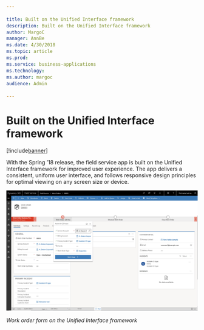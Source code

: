 ```yaml
---

title: Built on the Unified Interface framework
description: Built on the Unified Interface framework
author: MargoC
manager: AnnBe
ms.date: 4/30/2018
ms.topic: article
ms.prod: 
ms.service: business-applications
ms.technology: 
ms.author: margoc
audience: Admin

---
```

#  Built on the Unified Interface framework


[!include[banner](../../../../includes/banner.md)]

With the Spring ’18 release, the field service app is built on the Unified
Interface framework for improved user experience. The app delivers a consistent,
uniform user interface, and follows responsive design principles for optimal
viewing on any screen size or device.

![A screenshot of the work order form on the Unified Interface framework](media/built-on-unified-interface-framework-1.png "A screenshot of the work order form on the Unified Interface framework")
<!-- picture -->


*Work order form on the Unified Interface framework*
